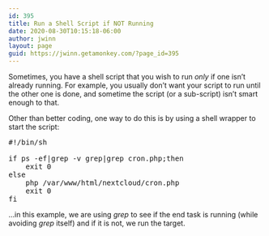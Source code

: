 ```yaml
---
id: 395
title: Run a Shell Script if NOT Running
date: 2020-08-30T10:15:18-06:00
author: jwinn
layout: page
guid: https://jwinn.getamonkey.com/?page_id=395
---
```

Sometimes, you have a shell script that you wish to run _only_ if one isn&#8217;t already running. For example, you usually don&#8217;t want your script to run until the other one is done, and sometime the script (or a sub-script) isn&#8217;t smart enough to that.

Other than better coding, one way to do this is by using a shell wrapper to start the script:

<pre class="EnlighterJSRAW" data-enlighter-language="generic" data-enlighter-theme="" data-enlighter-highlight="" data-enlighter-linenumbers="" data-enlighter-lineoffset="" data-enlighter-title="" data-enlighter-group="">#!/bin/sh

if ps -ef|grep -v grep|grep cron.php;then
	exit 0
else
	php /var/www/html/nextcloud/cron.php
	exit 0
fi</pre>

&#8230;in this example, we are using _grep_ to see if the end task is running (while avoiding _grep_ itself) and if it is not, we run the target.